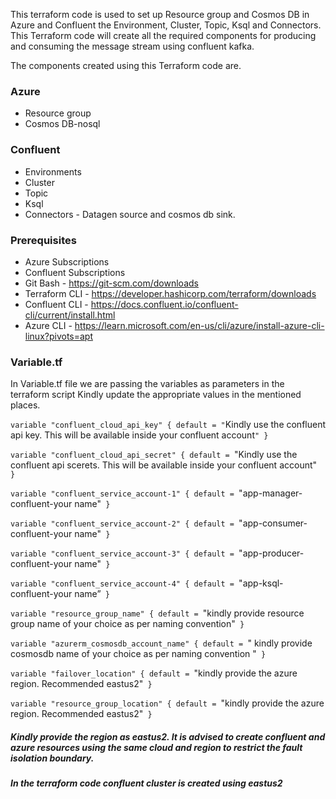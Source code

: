 This terraform code is used to set up Resource group and Cosmos DB in Azure and Confluent the Environment, Cluster, Topic, Ksql and Connectors. This Terraform code will create all the required components for producing and consuming the message stream using confluent kafka.

The components created using this Terraform code are.

### Azure

- Resource group 
- Cosmos DB-nosql 

### Confluent

- Environments 
- Cluster 
- Topic
- Ksql
- Connectors - Datagen source and cosmos db sink.

### Prerequisites

- Azure Subscriptions 
- Confluent Subscriptions 
- Git Bash - https://git-scm.com/downloads
- Terraform CLI - https://developer.hashicorp.com/terraform/downloads
- Confluent CLI - https://docs.confluent.io/confluent-cli/current/install.html
- Azure CLI - https://learn.microsoft.com/en-us/cli/azure/install-azure-cli-linux?pivots=apt

### Variable.tf

In Variable.tf file we are passing the variables as parameters in the terraform script
Kindly update the appropriate values in the mentioned places.

`variable "confluent_cloud_api_key" {
  default = "`Kindly use the confluent api key. This will be available inside your confluent account`"
}`

`variable "confluent_cloud_api_secret" {
 default = `"Kindly use the confluent api scerets. This will be available inside your confluent account"`
}`

`variable "confluent_service_account-1" {
  default = `"app-manager-confluent-your name"`
}`

`variable "confluent_service_account-2" {
  default = `"app-consumer-confluent-your name"`
}`

`variable "confluent_service_account-3" {
  default = `"app-producer-confluent-your name"`
}`

`variable "confluent_service_account-4" {
  default = `"app-ksql-confluent-your name”`
}`

`variable "resource_group_name" {
  default = `"kindly provide resource group name of your choice as per naming convention"`
}`

`variable "azurerm_cosmosdb_account_name" {
  default = `" kindly provide cosmosdb name of your choice as per naming convention "`
}`

`variable "failover_location" {
  default = `"kindly provide the azure region. Recommended eastus2"`
}`

`variable "resource_group_location" {
  default = `"kindly provide the azure region. Recommended eastus2"`
}`

##### Kindly provide the region as eastus2. It is advised to create confluent and azure resources using the same cloud and region to restrict the fault isolation boundary.
##### In the terraform code confluent cluster is created using eastus2
